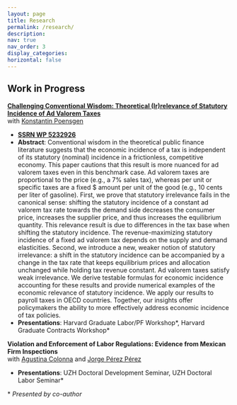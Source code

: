 ```yaml
---
layout: page
title: Research
permalink: /research/
description: 
nav: true
nav_order: 3
display_categories: 
horizontal: false
---
```


## Work in Progress
**<a id="paper-incidence" href="https://lukasrodrian.github.io/assets/pdf/Statutory_Incidence_Ad_Valorem_Taxes_PR.pdf" target="_blank" rel="noopener noreferrer">Challenging Conventional Wisdom: Theoretical (Ir)relevance of Statutory Incidence of Ad Valorem Taxes</a>**  
with [Konstantin Poensgen](https://konstantinpoensgen.github.io/)
- **<a id="paper-incidence" href="https://dx.doi.org/10.2139/ssrn.5232926" target="_blank" rel="noopener noreferrer">SSRN WP 5232926</a>**
- **Abstract**: Conventional wisdom in the theoretical public finance literature suggests that the economic incidence of a tax is independent of its statutory (nominal) incidence in a frictionless, competitive economy. This paper cautions that this result is more nuanced for ad valorem taxes even in this benchmark case. Ad valorem taxes are proportional to the price (e.g., a 7% sales tax), whereas per unit or specific taxes are a fixed $ amount per unit of the good (e.g., 10 cents per liter of gasoline). First, we prove that statutory irrelevance fails in the canonical sense: shifting the statutory incidence of a constant ad valorem tax rate towards the demand side decreases the consumer price, increases the supplier price, and thus increases the equilibrium quantity. This relevance result is due to differences in the tax base when shifting the statutory incidence. The revenue-maximizing statutory incidence of a fixed ad valorem tax depends on the supply and demand elasticities. Second, we introduce a new, weaker notion of statutory irrelevance: a shift in the statutory incidence can be accompanied by a change in the tax rate that keeps equilibrium prices and allocation unchanged while holding tax revenue constant. Ad valorem taxes satisfy weak irrelevance. We derive testable formulas for economic incidence accounting for these results and provide numerical examples of the economic relevance of statutory incidence. We apply our results to payroll taxes in OECD countries. Together, our insights offer policymakers the ability to more effectively address economic incidence of tax policies. 
- **Presentations**:  Harvard Graduate Labor/PF Workshop\*, Harvard Graduate Contracts Workshop\*

**Violation and Enforcement of Labor Regulations: Evidence from Mexican Firm Inspections**  
with [Agustina Colonna](https://www.agustinacolonna.com/) and [Jorge Pérez Pérez](https://jorgeperezperez.com/)
- **Presentations**: UZH Doctoral Development Seminar, UZH Doctoral Labor Seminar\*


\* *Presented by co-author*
